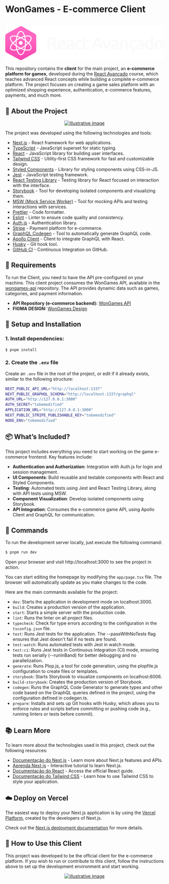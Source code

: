 # WonGames - E-commerce Client

<br/>
<picture>
  <source media="(prefers-color-scheme: dark)" srcset="https://raw.githubusercontent.com/Pedro-Estevao/boilerplate-nextjs/master/public/img/logo.svg">
  <source media="(prefers-color-scheme: light)" srcset="https://raw.githubusercontent.com/Pedro-Estevao/boilerplate-nextjs/master/public/img/logo-gh.svg">
  <img alt="Shows an illustrated sun in light mode and a moon with stars in dark mode." src="https://raw.githubusercontent.com/Pedro-Estevao/boilerplate-nextjs/master/public/img/logo.svg">
</picture>

<br/>

This repository contains the **client** for the main project, an **e-commerce platform for games**, developed during the [React Avançado](https://reactavancado.com.br/) course, which teaches advanced React concepts while building a complete e-commerce platform. The project focuses on creating a game sales platform with an optimized shopping experience, authentication, e-commerce features, payments, and much more.

## 📌 About the Project

<p style="text-align: center;">
  <a href="https://www.pedroestevao.com">
    <img src="https://res.cloudinary.com/dge3g9rcw/image/upload/v1741210796/github/whfxa6ermismpztvumnf.png" alt="illustrative image" />
  </a>
</p>

The project was developed using the following technologies and tools:

- [Next.js](https://nextjs.org/) - React framework for web applications.
- [TypeScript](https://www.typescriptlang.org/) - JavaScript superset for static typing.
- [React](https://react.dev/) - JavaScript library for building user interfaces.
- [Tailwind CSS](https://tailwindcss.com/) - Utility-first CSS framework for fast and customizable design.
- [Styled Components](https://styled-components.com/) - Library for styling components using CSS-in-JS.
- [Jest](https://jestjs.io/) - JavaScript testing framework.
- [React Testing Library](https://testing-library.com/docs/react-testing-library/intro) - Testing library for React focused on interaction with the interface.
- [Storybook](https://storybook.js.org/) - Tool for developing isolated components and visualizing them.
- [MSW (Mock Service Worker)](https://mswjs.io/) - Tool for mocking APIs and testing interactions with services.
- [Prettier](https://prettier.io/) - Code formatter.
- [Eslint](https://eslint.org/) - Linter to ensure code quality and consistency.
- [Auth.js](https://authjs.dev/) - Authentication library.
- [Stripe](https://stripe.com/) - Payment platform for e-commerce.
- [GraphQL Codegen](https://www.graphql-code-generator.com/) - Tool to automatically generate GraphQL code.
- [Apollo Client](https://www.apollographql.com/docs/react/) - Client to integrate GraphQL with React.
- [Husky](https://typicode.github.io/husky/) - Git hook tool.
- [GitHub CI](https://github.com/features/actions) - Continuous Integration on GitHub.

## 🚀 Requirements

To run the Client, you need to have the API pre-configured on your machine.
This client project consumes the WonGames API, available in the [wongames-api](https://github.com/Pedro-Estevao/wongames-api) repository. The API provides dynamic data such as games, categories, and payment information.

- **API Repository (e-commerce backend):** [WonGames API](https://github.com/Pedro-Estevao/wongames-api)
- **FIGMA DESIGN:** [WonGames Design](https://www.figma.com/design/ovvUTvKUFwLzOlU2LNmohM/Won-Games-English?node-id=43-1&p=f&t=5FZQegZOJjGpufOd-0)

## 🔧 Setup and Installation

### 1️. Install dependencies:
```bash
$ pnpm install
```

### 2️. Create the `.env` file

Create an `.env` file in the root of the project, or edit if it already exists, similar to the following structure:

```bash
NEXT_PUBLIC_API_URL="http://localhost:1337"
NEXT_PUBLIC_GRAPHQL_SCHEMA="http://localhost:1337/graphql"
AUTH_URL="http://127.0.0.1:3000"
AUTH_SECRET="tobemodified"
APPLICATION_URL="http://127.0.0.1:3000"
NEXT_PUBLIC_STRIPE_PUBLISHABLE_KEY="tobemodified"
NODE_ENV="tobemodified"
```

## 📦 What’s Included?

This project includes everything you need to start working on the game e-commerce frontend. Key features include:

- **Authentication and Authorization**: Integration with Auth.js for login and session management.
- **UI Components**: Build reusable and testable components with React and Styled Components.
- **Testing**: Automated tests using Jest and React Testing Library, along with API tests using MSW.
- **Component Visualization**: Develop isolated components using Storybook.
- **API Integration**: Consumes the e-commerce game API, using Apollo Client and GraphQL for communication.

## 📜 Commands

To run the development server locally, just execute the following command:

```bash
$ pnpm run dev
```

Open your browser and visit http://localhost:3000 to see the project in action.

You can start editing the homepage by modifying the `app/page.tsx` file. The browser will automatically update as you make changes to the code.

Here are the main commands available for the project:

- `dev`: Starts the application in development mode on localhost:3000.
- `build`: Creates a production version of the application.
- `start`: Starts a simple server with the production code.
- `lint`: Runs the linter on all project files.
- `typecheck`: Check for type errors according to the configuration in the `tsconfig.json` file.
- `test`: Runs Jest tests for the application. The --passWithNoTests flag ensures that Jest doesn't fail if no tests are found.
- `test:watch`: Runs automated tests with Jest in watch mode.
- `test:ci`: Runs Jest tests in Continuous Integration (CI) mode, ensuring tests run serially (--runInBand) for better debugging and no parallelization.
- `generate`: Runs Plop.js, a tool for code generation, using the plopfile.js configuration to create files or templates.
- `storybook`: Starts Storybook to visualize components on localhost:6006.
- `build-storybook`: Creates the production version of Storybook.
- `codegen`: Runs the GraphQL Code Generator to generate types and other code based on the GraphQL queries defined in the project, using the configuration defined in codegen.ts.
- `prepare`: Installs and sets up Git hooks with Husky, which allows you to enforce rules and scripts before committing or pushing code (e.g., running linters or tests before commit).

## 📚 Learn More

To learn more about the technologies used in this project, check out the following resources:

- [Documentação do Next.js](https://nextjs.org/docs) - Learn more about Next.js features and APIs.
- [Aprenda Next.js](https://nextjs.org/learn) - Interactive tutorial to learn Next.js.
- [Documentação do React](https://pt-br.react.dev/learn) - Access the official React guide.
- [Documentação do Tailwind CSS](https://tailwindcss.com/docs) - Learn how to use Tailwind CSS to style your application.

## ☁️ Deploy on Vercel

The easiest way to deploy your Next.js application is by using the [Vercel Platform](https://vercel.com/import?utm_medium=default-template&filter=next.js&utm_source=create-next-app&utm_campaign=create-next-app-readme), created by the developers of Next.js.

Check out the [Next.js deployment documentation](https://nextjs.org/docs/deployment) for more details.

## 📓 How to Use this Client

This project was developed to be the official client for the e-commerce platform. If you wish to run or contribute to this client, follow the instructions above to set up the development environment and start working.

<p style="text-align: center;">
  <a href="https://www.pedroestevao.com">
    <img src="https://res.cloudinary.com/dge3g9rcw/image/upload/v1741210793/github/tg2nycflw9z0duxhwye2.png" alt="illustrative image" />
  </a>
</p>
